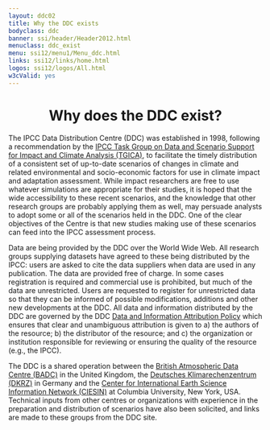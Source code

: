 ```yaml
---
layout: ddc02
title: Why the DDC exists
bodyclass: ddc
banner: ssi/header/Header2012.html
menuclass: ddc_exist
menu: ssi12/menu1/Menu_ddc.html
links: ssi12/links/home.html
logos: ssi12/logos/All.html
w3cValid: yes
---
```

  <div id="pagetitle">
  <h1 align="center">Why does the DDC exist?</h1>
  </div>
  <!-- End of Page Title Block -->

<div id="content">  
  <p></p>
  
  
  <p>	The IPCC Data Distribution Centre (DDC) was established in 1998, following a recommendation by
  the <a href="http://www.ipcc.ch/activities/tgica.shtml" target="new">
  IPCC Task Group on Data and Scenario Support for Impact and Climate Analysis (TGICA)</a>,
  to facilitate the timely distribution of a consistent set of up-to-date scenarios of
  changes in climate and related environmental and socio-economic factors for use in climate impact
  and adaptation assessment. While impact researchers are free to use whatever simulations are
  appropriate for their studies, it is hoped that the wide accessibility to these recent scenarios,
  and the knowledge that other research groups are probably applying them as well, may persuade
  analysts to adopt some or all of the scenarios held in the DDC. One of the clear objectives of
  the Centre is that new studies making use of these scenarios can feed into the IPCC assessment
  process. </p>
  
  <p>Data are being provided by the DDC over the World Wide Web. All research groups supplying datasets have agreed to these being distributed by the IPCC: users are asked to cite the data suppliers when data are used in any publication. The data are provided free of charge. In some cases registration is required and commercial use is prohibited, but much of the data are unrestricted. Users are requested to register for unrestricted data so that they can be informed of possible modifications, additions and other new developments at the DDC. All data and information distributed by the DDC are governed by the DDC <a href="/docs/IPCCDDC_DataAttributionPolicy_v1-0.pdf">Data and Information Attribution Policy</a> which ensures that clear and unambiguous attribution is given to a) the authors of the resource; b) the distributor of the resource; and c) the organization or institution responsible for reviewing or ensuring the quality of the resource (e.g., the IPCC).
</p>
  
  <p> The DDC is a shared operation between the <a href="http://badc.nerc.ac.uk/home/index.html" target="new">British
  Atmospheric Data Centre (BADC)</a> in the United Kingdom, the
  <a href="http://www.dkrz.de/about-en?set_language=en" target="new">Deutsches Klimarechenzentrum (DKRZ)</a> in
  Germany and the <a href="http://www.ciesin.columbia.edu/" target="new">Center for International
  Earth Science Information Network (CIESIN)</a> at Columbia University, New York, USA.
  Technical inputs from other centres or organizations with experience in
  the preparation and distribution of scenarios have also been solicited, and links are made to
  these groups from the DDC site. </p>
  
  
  <p>&nbsp;</p>
  
</div>
  <!-- end of center column -->
